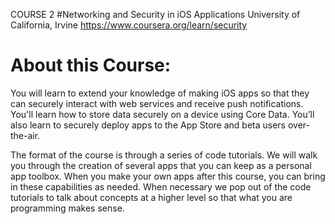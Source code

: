 COURSE 2
#Networking and Security in iOS Applications
University of California, Irvine
https://www.coursera.org/learn/security

# About this Course:
You will learn to extend your knowledge of making iOS apps so that they can securely interact with web services and receive push notifications. You'll learn how to store data securely on a device using Core Data.  You’ll also learn to securely deploy apps to the App Store and beta users over-the-air.

The format of the course is through a series of code tutorials.  We will walk you through the creation of several apps that you can keep as a personal app toolbox.  When you make your own apps after this course, you can bring in these capabilities as needed.  When necessary we pop out of the code tutorials to talk about concepts at a higher level so that what you are programming makes sense.

